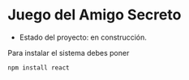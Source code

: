 <h1> Juego del Amigo Secreto </h1>

- Estado del proyecto: en construcción.

Para instalar el sistema debes poner

```npm install react```

